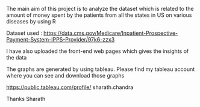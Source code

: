 The main aim of this project is to analyze the dataset which is related to the amount of money spent by the patients from all the states in US on various diseases by using R

Dataset used : https://data.cms.gov/Medicare/Inpatient-Prospective-Payment-System-IPPS-Provider/97k6-zzx3

I have also uploaded the front-end web pages which gives the insights of the data

The graphs are generated by using tableau. Please find my tableau account where you can see and download those graphs

https://public.tableau.com/profile/ sharath.chandra


Thanks
Sharath
